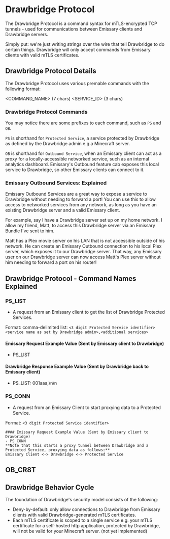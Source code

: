 # Drawbridge Protocol
The Drawbridge Protocol is a command syntax for mTLS-encrypted TCP tunnels - used for communications between Emissary clients and Drawbridge servers. 

Simply put: we're just writing strings over the wire that tell Drawbridge to do certain things. Drawbridge will only accept commands from Emissary clients with valid mTLS certificates.


## Drawbridge Protocol Details
The Drawbridge Protocol uses various premable commands with the following format:

<COMMAND_NAME> (7 chars) <SERVICE_ID> (3 chars)

### Drawbridge Protocol Commands
You may notice there are some prefixes to each command, such as `PS` and `OB`.

`PS` is shorthand for `Protected Service`, a service protected by Drawbridge as defined by the Drawbridge admin e.g a Minecraft server.

`OB` is shorthand for `Outbound Service`, when an Emissary client can act as a proxy for a locally-accessible networked service, such as an internal analytics dashboard. Emissary's Outbound feature cab exposes this local service to Drawbridge, so other Emissary clients can connect to it.

### Emissary Outbound Services: Explained
Emissary Outbound Services are a great way to expose a service to Drawbridge without needing to forward a port! You can use this to allow access to networked services from any network, as long as you have an existing Drawbridge server and a valid Emissary client.

For example, say I have a Drawbridge server set up on my home network. I allow my friend, Matt, to access this Drawbridge server via an Emissary Bundle I've sent to him.

Matt has a Plex movie server on his LAN that is not accessible outside of his network. He can create an Emissary Outbound connection to his local Plex server, which exposes it to our Drawbridge server. That way, any Emissary user on our Drawbridge server can now access Matt's Plex server without him needing to forward a port on his router!

## Drawbridge Protocol - Command Names Explained

  ### PS_LIST
  - A request from an Emissary client to get the list of Drawbridge Protected Services. 
  
  Format: comma-delimited list: 
  `<3 digit Protected Service identifier><service name as set by Drawbridge admin>,<additional services>`
    
  #### Emissary Request Example Value (Sent by Emissary client to Drawbridge)
  - PS_LIST
  
  #### Drawbridge Response Example Value (Sent by Drawbridge back to Emissary client)
  - PS_LIST: 001aaa,\n\n
    
  ### PS_CONN
  - A request from an Emissary Client to start proxying data to a Protected Service.

  Format: `<3 digit Protected Service identifier>`
      
    #### Emissary Request Example Value (Sent by Emissary client to Drawbridge)
    - PS_CONN
    **Note that this starts a proxy tunnel between Drawbridge and a Protected Service, proxying data as follows:**
    Emissary Client <-> Drawbridge <-> Protected Service      


  ## OB_CR8T
## Drawbridge Behavior Cycle

The foundation of Drawbridge's security model consists of the following:
- Deny-by-default: only allow connections to Drawbridge from Emissary clients with valid Drawbridge-generated mTLS certificates.
- Each mTLS certificate is scoped to a single service e.g. your mTLS certificate for a self-hosted http application, protected
  by Drawbridge, will not be valid for your Minecraft server. (not yet implemented)